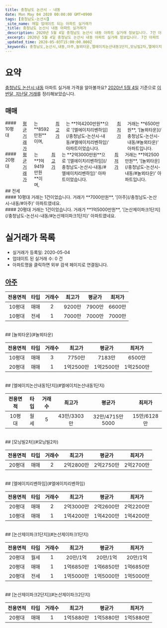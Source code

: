 ```yaml
---
title: 충청남도 논산시 - 내동
date: Mon May 04 2020 00:00:00 GMT+0900
tags: [충청남도-논산시]
_site_name: 매일 업데이트 되는 아파트 실거래가
_title: 충청남도 논산시 내동 아파트 실거래가
_description: 2020년 5월 4일 충청남도 논산시 내동 아파트 실거래 정보입니다. 7건 아파트 정보가 있습니다.
_excerpt: 2020년 5월 4일 충청남도 논산시 내동 아파트 실거래 정보입니다. 7건 아파트 정보가 있습니다.
_updated_time: 2020-05-03T15:00:00.000Z
_keywords: 충청남도,논산시,내동,아주,놀뫼타운,엘에이치논산내동1단지,모닝빌2차,엘에이치리벤하임,논산제이파크1단지,논산제이파크2단지
---
```





# 요약
<ins>충청남도 논산시 내동</ins> 아파트 실거래 가격을 알아볼까요? <ins>2020년 5월 4일</ins> 기준으로 <ins>이번달, 지난달 거래</ins>를 정리해보았습니다.

## 매매
<div class="container">
<div class="six columns" markdown="1">
#### 10평대
<ins>평균 거래가</ins>는 **8592만원**이며, <ins>최고가</ins>는 **1억4200만원**으로 '[엘에이치리벤하임](/충청남도-논산시-내동/#엘에이치리벤하임)' 아파트이었습니다. <ins>최저가</ins> 거래는 **6500만원**, '[놀뫼타운](/충청남도-논산시-내동/#놀뫼타운)' 아파트입니다.
</div>
<div class="six columns" markdown="1">
#### 20평대
<ins>평균 거래가</ins>는 **1억9419만원**이며, <ins>최고가</ins>는 **2억3000만원**으로 '[엘에이치리벤하임](/충청남도-논산시-내동/#엘에이치리벤하임)' 아파트이었습니다. <ins>최저가</ins> 거래는 **1억2500만원**, '[놀뫼타운](/충청남도-논산시-내동/#놀뫼타운)' 아파트입니다.
</div>
</div>
## 전세
<div class="container">
<div class="six columns" markdown="1">
#### 10평대
거래는 1건이었습니다. 거래가 **7000만원**, '[아주](/충청남도-논산시-내동/#아주)' 아파트였네요.
</div>
<div class="six columns" markdown="1">
#### 20평대
거래는 1건이었습니다. 거래가 **1억5000만원**, '[논산제이파크1단지](/충청남도-논산시-내동/#논산제이파크1단지)' 아파트였네요.
</div>
</div>



# 실거래가 목록
- 실거래가 등록일: 2020-05-04
- 업데이트 된 실거래 수: 0 건
- 아파트명을 클릭하면 외부 검색 페이지로 연결됩니다.

## [아주](#아주)

|전용면적|타입|거래수|최고가|평균가|최저가|
|:---:|:---:|:---:|:---:|:---:|:---:|
|10평대|<span class="deal-type-1">매매</span>|2|9200만|7900만|6600만|
|10평대|<span class="deal-type-2">전세</span>|1|7000만|7000만|7000만|

<br/>
## [놀뫼타운](#놀뫼타운)

|전용면적|타입|거래수|최고가|평균가|최저가|
|:---:|:---:|:---:|:---:|:---:|:---:|
|10평대|<span class="deal-type-1">매매</span>|3|7750만|7183만|6500만|
|20평대|<span class="deal-type-1">매매</span>|1|1억2500만|1억2500만|1억2500만|

<br/>
## [엘에이치논산내동1단지](#엘에이치논산내동1단지)

|전용면적|타입|거래수|최고가|평균가|최저가|
|:---:|:---:|:---:|:---:|:---:|:---:|
|10평대|<span class="deal-type-3">월세</span>|5|43만/3303만|32만/4715만5000|15만/6128만|

<br/>
## [모닝빌2차](#모닝빌2차)

|전용면적|타입|거래수|최고가|평균가|최저가|
|:---:|:---:|:---:|:---:|:---:|:---:|
|20평대|<span class="deal-type-1">매매</span>|2|2억2800만|2억2750만|2억2700만|

<br/>
## [엘에이치리벤하임](#엘에이치리벤하임)

|전용면적|타입|거래수|최고가|평균가|최저가|
|:---:|:---:|:---:|:---:|:---:|:---:|
|20평대|<span class="deal-type-1">매매</span>|2|2억3000만|2억2600만|2억2200만|
|10평대|<span class="deal-type-1">매매</span>|1|1억4200만|1억4200만|1억4200만|

<br/>
## [논산제이파크1단지](#논산제이파크1단지)

|전용면적|타입|거래수|최고가|평균가|최저가|
|:---:|:---:|:---:|:---:|:---:|:---:|
|20평대|<span class="deal-type-3">월세</span>|1|20만/1억|20만/1억|20만/1억|
|20평대|<span class="deal-type-1">매매</span>|1|1억6850만|1억6850만|1억6850만|
|20평대|<span class="deal-type-2">전세</span>|1|1억5000만|1억5000만|1억5000만|

<br/>
## [논산제이파크2단지](#논산제이파크2단지)

|전용면적|타입|거래수|최고가|평균가|최저가|
|:---:|:---:|:---:|:---:|:---:|:---:|
|20평대|<span class="deal-type-1">매매</span>|1|1억5880만|1억5880만|1억5880만|

<br/>



